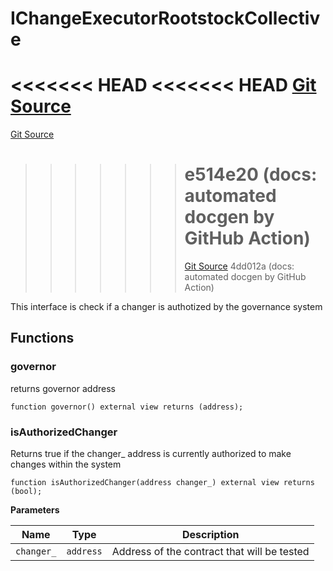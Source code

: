 # IChangeExecutorRootstockCollective

<<<<<<< HEAD <<<<<<< HEAD
[Git Source](https://github.com/RootstockCollective/collective-rewards-sc/blob/93d5161844768d71b8f7420d54b86b3a341b2a7b/src/interfaces/IChangeExecutorRootstockCollective.sol)
=======
[Git Source](https://github.com/rsksmart/collective-rewards-sc/blob/4458056df04f5875676ab19eeb61c095640acd7a/src/interfaces/IChangeExecutorRootstockCollective.sol)

> > > > > > > # e514e20 (docs: automated docgen by GitHub Action)
> > > > > > >
> > > > > > > [Git Source](https://github.com/rsksmart/collective-rewards-sc/blob/07de5fea7631b345ab1f8d59e79b48cb3bd6e6d2/src/interfaces/IChangeExecutorRootstockCollective.sol)
> > > > > > > 4dd012a (docs: automated docgen by GitHub Action)

This interface is check if a changer is authotized by the governance system

## Functions

### governor

returns governor address

```solidity
function governor() external view returns (address);
```

### isAuthorizedChanger

Returns true if the changer\_ address is currently authorized to make changes within the system

```solidity
function isAuthorizedChanger(address changer_) external view returns (bool);
```

**Parameters**

| Name       | Type      | Description                                 |
| ---------- | --------- | ------------------------------------------- |
| `changer_` | `address` | Address of the contract that will be tested |
